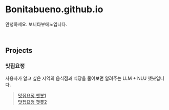 # Bonitabueno.github.io
안녕하세요. 보니타부에노입니다.

</br>

## Projects
### 맛집요정
사용자가 알고 싶은 지역의 음식점과 식당을 물어보면 알려주는 LLM + NLU 챗봇입니다.
</br>
> [맛집요정 챗봇1](https://matjipfairychatbot.streamlit.app/)
> </br>
> [맛집요정 챗봇2](https://matjipfairy.streamlit.app/)
</br>

